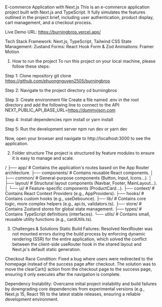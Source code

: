 E-commerce Application with Next.js
This is an e-commerce application project built with Next.js and TypeScript. It fully simulates the features outlined in the project brief, including user authentication, product display, cart management, and a checkout process.

Live Demo URL: https://burningbros.vercel.app/

Tech Stack
Framework: Next.js, TypeScript, Tailwind CSS
State Management: Zustand
Forms: React Hook Form & Zod
Animations: Framer Motion

1. How to run the project
   To run this project on your local machine, please follow these steps:

Step 1: Clone repository
git clone https://github.com/phuongnguyen2505/burningbros

Step 2: Navigate to the project directory
cd burningbros

Step 3: Create environment file
Create a file named .env in the root directory and add the following line to connect to the API:
NEXT_PUBLIC_API_BASE_URL=https://dummyjson.com

Step 4: Install dependencies
npm install
or
yarn install

Step 5: Run the development server
npm run dev
or
yarn dev

Now, open your browser and navigate to http://localhost:3000 to see the application.

2. Folder structure
   The project is structured by feature modules to ensure it is easy to manage and scale.

/
├── app/                  # Contains the application's routes based on the App Router architecture.
├── components/           # Contains reusable React components.
│   ├── common/           # General-purpose components (Button, Input, Icons...).
│   ├── layout/           # Structural layout components (Navbar, Footer, MainLayout...).
│   └── ui/               # Feature-specific components (ProductCard...).
├── context/              # Contains React Context Providers (e.g., AppProviders).
├── hooks/                # Contains custom hooks (e.g., useDebounce).
├── lib/                  # Contains core logic, more complex helpers (e.g., api.ts, validators.ts).
├── store/                # Contains Zustand stores for global state management.
├── types/                # Contains TypeScript definitions (interfaces).
└── utils/                # Contains small, reusable utility functions (e.g., cardUtils.ts).

3. Challenges & Solutions
Static Build Failures: Resolved NextRouter was not mounted errors during the build process by enforcing dynamic rendering (SSR) for the entire application, which solved the conflict between the client-side useRouter hook in the shared layout and Next.js's default static generation.

Checkout Race Condition: Fixed a bug where users were redirected to the homepage instead of the success page after checkout. The solution was to move the clearCart() action from the checkout page to the success page, ensuring it only executes after the navigation is complete.

Dependency Instability: Overcame initial project instability and build failures by downgrading core dependencies from experimental versions (e.g., Next.js 15, React 19) to the latest stable releases, ensuring a reliable development environment.